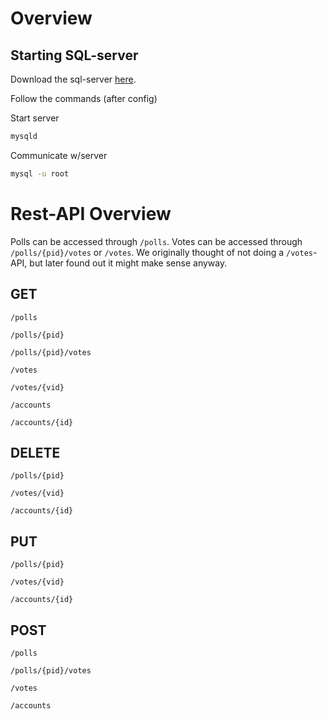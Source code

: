 # Overview

## Starting SQL-server

Download the sql-server [here](https://www.mysql.com).

Follow the commands (after config)

Start server

```bash
mysqld
```

Communicate w/server

```bash
mysql -u root
```

# Rest-API Overview

Polls can be accessed through `/polls`. Votes can be accessed through `/polls/{pid}/votes` or `/votes`. We originally
thought of not doing a `/votes`-API, but later found out it might make sense anyway.

## GET

```
/polls
```

```
/polls/{pid}
```

```
/polls/{pid}/votes
```

```
/votes
```

```
/votes/{vid}
```

```
/accounts
```

```
/accounts/{id}
```

## DELETE

```
/polls/{pid}
```

```
/votes/{vid}
```

```
/accounts/{id}
```

## PUT

```
/polls/{pid}
```

```
/votes/{vid}
```

```
/accounts/{id}
```

## POST

```
/polls
```

```
/polls/{pid}/votes
```

```
/votes
```

```
/accounts
```

